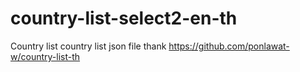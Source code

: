 # country-list-select2-en-th
Country list 
country list json file thank  https://github.com/ponlawat-w/country-list-th


